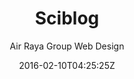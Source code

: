 ---
title: "Sciblog"
github: https://github.com/airrayagroupwebdesign/sciblog
demo: http://sciblog.yourfreebies.org/
author: Air Raya Group Web Design

ssg:
  - Jekyll
cms:
  - No Cms
date: 2016-02-10T04:25:25Z
github_branch: master
description: "Sci Blog jekyll theme"
stale: true
---